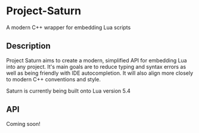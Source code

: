 # Project-Saturn
A modern C++ wrapper for embedding Lua scripts

## Description
Project Saturn aims to create a modern, simplified API for embedding Lua into any project. 
It's main goals are to reduce typing and syntax errors as well as being friendly with IDE autocompletion.
It will also align more closely to modern C++ conventions and style.

Saturn is currently being built onto Lua version 5.4

## API
Coming soon!
